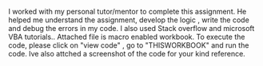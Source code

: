 I worked with my personal tutor/mentor to complete this assignment. He helped me understand the assignment, develop the logic , write the code and debug the errors in my code.
I also used Stack overflow and microsoft VBA tutorials..
Attached file is macro enabled workbook. To execute the code, please click on "view code" , go to "THISWORKBOOK" and run the code. Ive also attched a screenshot of the code for your kind reference.
